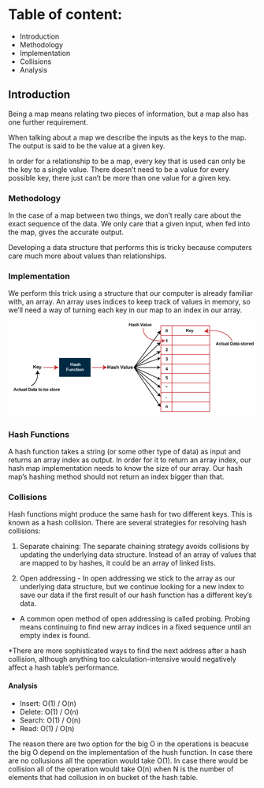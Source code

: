 # Table of content:
 - Introduction
 - Methodology
 - Implementation
 - Collisions
 - Analysis

## Introduction
Being a map means relating two pieces of information, but a map also has one further requirement.

When talking about a map we describe the inputs  as the keys to the map. The output is said to be the value at a given key.

In order for a relationship to be a map, every key that is used can only be the key to a single value. There doesn’t need to be a value for every possible key, there just can’t be more than one value for a given key.

### Methodology

In the case of a map between two things, we don’t really care about the exact sequence of the data. We only care that a given input, when fed into the map, gives the accurate output. 

Developing a data structure that performs this is tricky because computers care much more about values than relationships. 

### Implementation
We perform this trick using a structure that our computer is already familiar with, an array. An array uses indices to keep track of values in memory, so we’ll need a way of turning each key in our map to an index in our array.

![hash_map](hash_map.png)

### Hash Functions
A hash function takes a string (or some other type of data) as input and returns an array index as output. In order for it to return an array index, our hash map implementation needs to know the size of our array. Our hash map’s hashing method should not return an index bigger than that.

### Collisions
Hash functions might produce the same hash for two different keys. This is known as a hash collision. There are several strategies for resolving hash collisions:

1. Separate chaining: The separate chaining strategy avoids collisions by updating the underlying data structure. Instead of an array of values that are mapped to by hashes, it could be an array of linked lists.

2. Open addressing - In open addressing we stick to the array as our underlying data structure, but we continue looking for a new index to save our data if the first result of our hash function has a different key’s data.
- A common open method of open addressing is called probing. Probing means continuing to find new array indices in a fixed sequence until an empty index is found.

*There are more sophisticated ways to find the next address after a hash collision, although anything too calculation-intensive would negatively affect a hash table’s performance.

#### Analysis
- Insert: O(1) / O(n)
- Delete: O(1) / O(n)
- Search: O(1) / O(n)
- Read: O(1) / O(n)

The reason there are two option for the big O in the operations is beacuse the big O depend on the implementation of the hush function. In case there are no collusions all the operation would take O(1). In case there would be collision all of the operation would take O(n) when N is the number of elements that had collusion in on bucket of the hash table.